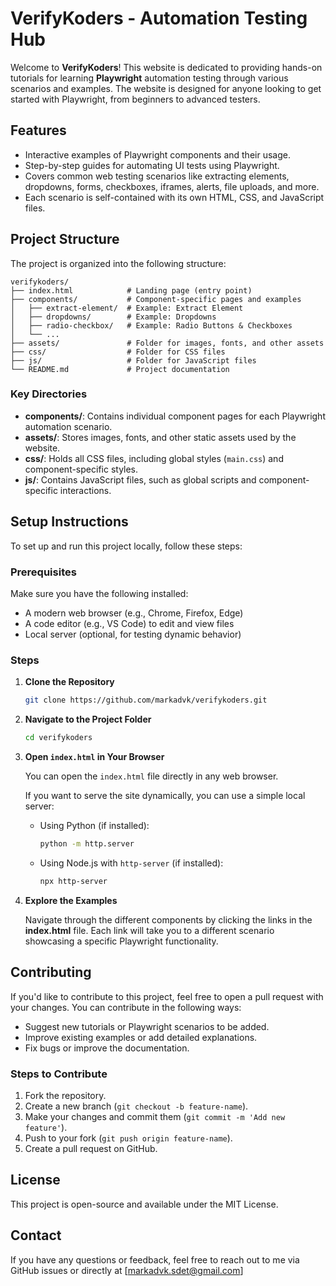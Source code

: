 
# VerifyKoders - Automation Testing Hub

Welcome to **VerifyKoders**! This website is dedicated to providing hands-on tutorials for learning **Playwright** automation testing through various scenarios and examples. The website is designed for anyone looking to get started with Playwright, from beginners to advanced testers.

## Features

- Interactive examples of Playwright components and their usage.
- Step-by-step guides for automating UI tests using Playwright.
- Covers common web testing scenarios like extracting elements, dropdowns, forms, checkboxes, iframes, alerts, file uploads, and more.
- Each scenario is self-contained with its own HTML, CSS, and JavaScript files.

## Project Structure

The project is organized into the following structure:

```
verifykoders/
├── index.html            # Landing page (entry point)
├── components/           # Component-specific pages and examples
│   ├── extract-element/  # Example: Extract Element
│   ├── dropdowns/        # Example: Dropdowns
│   ├── radio-checkbox/   # Example: Radio Buttons & Checkboxes
│   └── ...
├── assets/               # Folder for images, fonts, and other assets
├── css/                  # Folder for CSS files
├── js/                   # Folder for JavaScript files
└── README.md             # Project documentation
```

### Key Directories

- **components/**: Contains individual component pages for each Playwright automation scenario.
- **assets/**: Stores images, fonts, and other static assets used by the website.
- **css/**: Holds all CSS files, including global styles (`main.css`) and component-specific styles.
- **js/**: Contains JavaScript files, such as global scripts and component-specific interactions.

## Setup Instructions

To set up and run this project locally, follow these steps:

### Prerequisites

Make sure you have the following installed:

- A modern web browser (e.g., Chrome, Firefox, Edge)
- A code editor (e.g., VS Code) to edit and view files
- Local server (optional, for testing dynamic behavior)

### Steps

1. **Clone the Repository**

   ```bash
   git clone https://github.com/markadvk/verifykoders.git
   ```

2. **Navigate to the Project Folder**

   ```bash
   cd verifykoders
   ```

3. **Open `index.html` in Your Browser**

   You can open the `index.html` file directly in any web browser.

   If you want to serve the site dynamically, you can use a simple local server:

   - Using Python (if installed):
     ```bash
     python -m http.server
     ```

   - Using Node.js with `http-server` (if installed):
     ```bash
     npx http-server
     ```

4. **Explore the Examples**

   Navigate through the different components by clicking the links in the **index.html** file. Each link will take you to a different scenario showcasing a specific Playwright functionality.

## Contributing

If you'd like to contribute to this project, feel free to open a pull request with your changes. You can contribute in the following ways:

- Suggest new tutorials or Playwright scenarios to be added.
- Improve existing examples or add detailed explanations.
- Fix bugs or improve the documentation.

### Steps to Contribute

1. Fork the repository.
2. Create a new branch (`git checkout -b feature-name`).
3. Make your changes and commit them (`git commit -m 'Add new feature'`).
4. Push to your fork (`git push origin feature-name`).
5. Create a pull request on GitHub.

## License

This project is open-source and available under the MIT License.

## Contact

If you have any questions or feedback, feel free to reach out to me via GitHub issues or directly at [markadvk.sdet@gmail.com]
